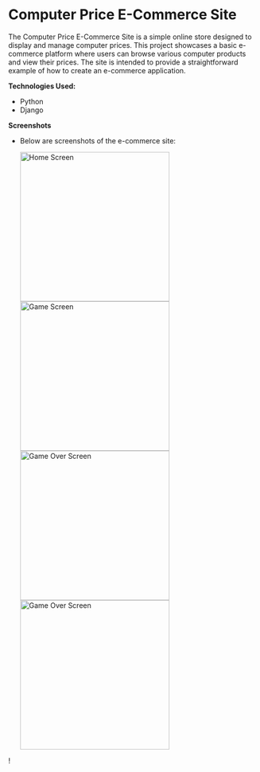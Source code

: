 # Computer Price E-Commerce Site

The Computer Price E-Commerce Site is a simple online store designed to display and manage computer prices. This project showcases a basic e-commerce platform where users can browse various computer products and view their prices. The site is intended to provide a straightforward example of how to create an e-commerce application.

**Technologies Used:**
* Python
* Django
  
**Screenshots**
* Below are screenshots of the e-commerce site:
  <p>
  <img src="https://github.com/user-attachments/assets/d37237fe-d579-4f13-ae67-902f7abfe730" alt="Home Screen" width="300" />
  <img src="https://github.com/user-attachments/assets/c37a98bd-797f-4052-8629-4df01fdf72fd" alt="Game Screen" width="300" />
  <img src="https://github.com/user-attachments/assets/226f7932-fbee-4e90-b808-615db9d4450f" alt="Game Over Screen" width="300" />
  <img src="https://github.com/user-attachments/assets/deb75150-3167-4a54-bb0b-185e53695aae" alt="Game Over Screen" width="300" />

</p>!


